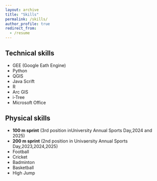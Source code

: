 ```yaml
---
layout: archive
title: "Skills"
permalink: /skills/
author_profile: true
redirect_from:
  - /resume
---
```


## Technical skills
- GEE (Google Eath Engine)
- Python
- QGIS
- Java Scrift
- R
- Arc GIS
- i-Tree
- Microsoft Office

## Physical skills
 
  * **100 m sprint** (3rd position inUniversity Annual Sports Day,2024 and 2025)
  * **200 m sprint** (2nd position in Univaersity Annual Sports Day,2023,2024,2025)
  * Football
  * Cricket
  * Badminton
  * Basketball
  * High Jump
